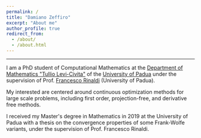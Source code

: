 ```yaml
---
permalink: /
title: "Damiano Zeffiro"
excerpt: "About me"
author_profile: true
redirect_from: 
  - /about/
  - /about.html
---
```


------
I am a PhD student of Computational Mathematics at the [Department of Mathematics "Tullio Levi-Civita"](https://www.math.unipd.it/) of the [University of Padua](https://www.unipd.it/) under the supervision of Prof. [Francesco Rinaldi](https://www.math.unipd.it/~rinaldi/) (University of Padua). <br/>

My interested are centered around continuous optimization methods for large scale problems, including first order, projection-free, and derivative free methods. <br/>

I received my Master's degree in Mathematics in 2019 at the University of Padua with a thesis on the convergence properties of some Frank-Wolfe variants, under the supervision of Prof. Francesco Rinaldi.<br/>


